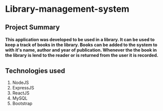 # Library-management-system

## Project Summary

#### This application was developed to be used in a library. It can be used to keep a track of books in the library. Books can be added to the system to with it's name, author and year of publication. Whenever the the book in the library is lend to the reader or is returned from the user it is recorded.

## Technologies used
1. NodeJS
2. ExpressJS
3. ReactJS 
4. MySQL
5. Bootstrap
